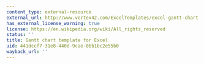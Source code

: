 ```yaml
---
content_type: external-resource
external_url: http://www.vertex42.com/ExcelTemplates/excel-gantt-chart.html
has_external_license_warning: true
license: https://en.wikipedia.org/wiki/All_rights_reserved
status: ''
title: Gantt chart template for Excel
uid: 441dccf7-31e8-440d-9cae-0bb1bc2e55b0
wayback_url: ''
---
```


